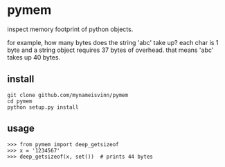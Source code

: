 # pymem

inspect memory footprint of python objects. 

for example, how many bytes does the string 'abc' take up? each char is 1 byte and a string object requires 37 bytes of overhead. that means 'abc' takes up 40 bytes.

## install
``` 
git clone github.com/mynameisvinn/pymem
cd pymem
python setup.py install
```

## usage
```
>>> from pymem import deep_getsizeof
>>> x = '1234567'
>>> deep_getsizeof(x, set())  # prints 44 bytes
```